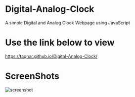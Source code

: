 # Digital-Analog-Clock
A simple Digital and Analog Clock Webpage using JavaScript
# Use the link below to view
https://taqnar.github.io/Digital-Analog-Clock/

# ScreenShots

![screenshot](https://github.com/taqnar/Digital-Analog-Clock/blob/master/screenshots/digitalAnalog.png)

